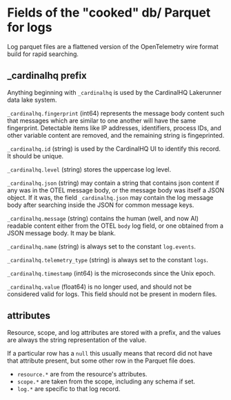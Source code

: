 # Fields of the "cooked" db/ Parquet for logs

Log parquet files are a flattened version of the OpenTelemetry wire format
build for rapid searching.

## _cardinalhq prefix

Anything beginning with `_cardinalhq` is used by the CardinalHQ Lakerunner data lake
system.

`_cardinalhq.fingerprint` (int64) represents the message body content such that
messages which are similar to one another will have the same fingerprint.  Detectable items
like IP addresses, identifiers, process IDs, and other variable content are removed, and the
remaining string is fingeprinted.

`_cardinalhq.id` (string) is used by the CardinalHQ UI to identify this record.  It should be unique.

`_cardinalhq.level` (string) stores the uppercase log level.

`_cardinalhq.json` (string) may contain a string that contains json content if any was in the OTEL message body,
or the message body was itself a JSON object.  If it was, the field `_cardinalhq.json` may contain
the log message body after searching inside the JSON for common message keys.

`_cardinalhq.message` (string) contains the human (well, and now AI) readable content either from the OTEL `body`
log field, or one obtained from a JSON message body.  It may be blank.

`_cardinalhq.name` (string) is always set to the constant `log.events`.

`_cardinalhq.telemetry_type` (string) is always set to the constant `logs`.

`_cardinalhq.timestamp` (int64) is the microseconds since the Unix epoch.

`_cardinalhq.value` (float64) is no longer used, and should not be considered valid for logs.
This field should not be present in modern files.

## attributes

Resource, scope, and log attributes are stored with a prefix, and the values are always the string
representation of the value.

If a particular row has a `null` this usually means that record did not have that attribute
present, but some other row in the Parquet file does.

* `resource.*` are from the resource's attributes.
* `scope.*` are taken from the scope, including any schema if set.
* `log.*` are specific to that log record.
